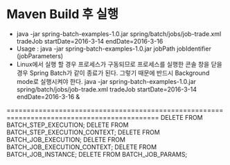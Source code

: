 # Maven Build 후 실행
  - java -jar spring-batch-examples-1.0.jar spring/batch/jobs/job-trade.xml tradeJob startDate=2016-3-14 endDate=2016-3-16
  - Usage : 
        java -jar spring-batch-examples-1.0.jar jobPath <options> jobIdentifier (jobParameters)
  - Linux에서 실행 할 경우 프로세스가 구동되므로 프로세스를 실행한 콘솔 창을 닫을 경우 Spring Batch가 같이 종료가 된다.
    그렇기 때문에 반드시 Background mode로 실행시켜야 한다.
    java -jar spring-batch-examples-1.0.jar spring/batch/jobs/job-trade.xml tradeJob startDate=2016-3-14 endDate=2016-3-16 &
    
============================================================================================
DELETE FROM BATCH_STEP_EXECUTION; 
DELETE FROM BATCH_STEP_EXECUTION_CONTEXT; 
DELETE FROM BATCH_JOB_EXECUTION; 
DELETE FROM BATCH_JOB_EXECUTION_CONTEXT; 
DELETE FROM BATCH_JOB_INSTANCE; 
DELETE FROM BATCH_JOB_PARAMS; 
